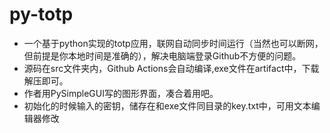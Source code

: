 # py-totp
- 一个基于python实现的totp应用，联网自动同步时间运行（当然也可以断网，但前提是你本地时间是准确的），解决电脑端登录Github不方便的问题。  
- 源码在src文件夹内，Github Actions会自动编译,exe文件在artifact中，下载解压即可。   
- 作者用PySimpleGUI写的图形界面，凑合着用吧。     
- 初始化的时候输入的密钥，储存在和exe文件同目录的key.txt中，可用文本编辑器修改
